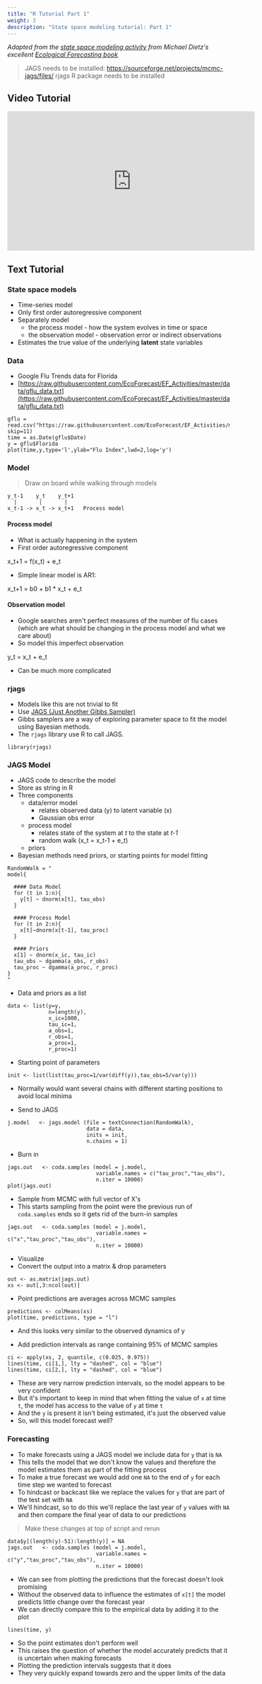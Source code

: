 ```yaml
---
title: "R Tutorial Part 1"
weight: 3
description: "State space modeling tutorial: Part 1"
---
```


*Adapted from
the
[state space modeling activity](https://github.com/EcoForecast/EF_Activities/blob/master/Exercise_06_StateSpace.Rmd) from
Michael Dietz's
excellent
[Ecological Forecasting book](https://www.amazon.com/Ecological-Forecasting-Michael-C-Dietze/dp/0691160570)*

> JAGS needs to be installed: https://sourceforge.net/projects/mcmc-jags/files/
> rjags R package needs to be installed

## Video Tutorial

<iframe width="560" height="315" src="https://www.youtube.com/embed/T3ZGhXAO6VY" frameborder="0" allow="accelerometer; autoplay; clipboard-write; encrypted-media; gyroscope; picture-in-picture" allowfullscreen></iframe>

## Text Tutorial

### State space models

* Time-series model
* Only first order autoregressive component
* Separately model
  * the process model - how the system evolves in time or space
  * the observation model - observation error or indirect observations
* Estimates the true value of the underlying **latent** state variables

### Data

* Google Flu Trends data for Florida
* [https://raw.githubusercontent.com/EcoForecast/EF_Activities/master/data/gflu_data.txt](https://raw.githubusercontent.com/EcoForecast/EF_Activities/master/data/gflu_data.txt)

```{r}
gflu = read.csv("https://raw.githubusercontent.com/EcoForecast/EF_Activities/master/data/gflu_data.txt", skip=11)
time = as.Date(gflu$Date)
y = gflu$Florida
plot(time,y,type='l',ylab="Flu Index",lwd=2,log='y')
```

### Model

> Draw on board while walking through models

```
y_t-1    y_t    y_t+1
  |       |       |
x_t-1 -> x_t -> x_t+1   Process model
```

#### Process model

* What is actually happening in the system
* First order autoregressive component

x_t+1 = f(x_t) + e_t

* Simple linear model is AR1:

x_t+1 = b0 + b1 * x_t + e_t


#### Observation model

* Google searches aren't perfect measures of the number of flu cases (which are
  what should be changing in the process model and what we care about)
* So model this imperfect observation

y_t = x_t + e_t

* Can be much more complicated


### rjags

* Models like this are not trivial to fit
* Use [JAGS (Just Another Gibbs Sampler)](http://mcmc-jags.sourceforge.net)
* Gibbs samplers are a way of exploring parameter space to fit the model using
  Bayesian methods.
* The `rjags` library use R to call JAGS.

```{r}
library(rjags)
```

### JAGS Model

* JAGS code to describe the model
* Store as string in R
* Three components
  * data/error model
    * relates observed data (y) to latent variable (x)
    * Gaussian obs error
  * process model
    * relates state of the system at *t* to the state at *t-1*
    * random walk (x_t = x_t-1 + e_t)
  * priors
* Bayesian methods need priors, or starting points for model fitting

```{r}
RandomWalk = "
model{
  
  #### Data Model
  for (t in 1:n){
    y[t] ~ dnorm(x[t], tau_obs)
  }
  
  #### Process Model
  for (t in 2:n){
    x[t]~dnorm(x[t-1], tau_proc)
  }
  
  #### Priors
  x[1] ~ dnorm(x_ic, tau_ic)
  tau_obs ~ dgamma(a_obs, r_obs)
  tau_proc ~ dgamma(a_proc, r_proc)
}
"
```

* Data and priors as a list

```{r}
data <- list(y=y,
             n=length(y),
             x_ic=1000,
             tau_ic=1,
             a_obs=1,
             r_obs=1,
             a_proc=1,
             r_proc=1)
```

* Starting point of parameters

```{r}
init <- list(list(tau_proc=1/var(diff(y)),tau_obs=5/var(y)))
```

* Normally would want several chains with different starting positions to avoid
  local minima

* Send to JAGS

```{r}
j.model   <- jags.model (file = textConnection(RandomWalk),
                         data = data,
                         inits = init,
                         n.chains = 1)
```

* Burn in

```{r}
jags.out   <- coda.samples (model = j.model,
                            variable.names = c("tau_proc","tau_obs"),
                            n.iter = 10000)
plot(jags.out)
```

* Sample from MCMC with full vector of X's
* This starts sampling from the point were the previous run of `coda.samples`
  ends so it gets rid of the burn-in samples

```{r}
jags.out   <- coda.samples (model = j.model,
                            variable.names = c("x","tau_proc","tau_obs"),
                            n.iter = 10000)
```

* Visualize
* Convert the output into a matrix & drop parameters

```{r}
out <- as.matrix(jags.out)
xs <- out[,3:ncol(out)]
```

* Point predictions are averages across MCMC samples

```
predictions <- colMeans(xs)
plot(time, predictions, type = "l")
```

* And this looks very similar to the observed dynamics of y

* Add prediction intervals as range containing 95% of MCMC samples

```
ci <- apply(xs, 2, quantile, c(0.025, 0.975))
lines(time, ci[1,], lty = "dashed", col = "blue")
lines(time, ci[2,], lty = "dashed", col = "blue")
```

* These are very narrow prediction intervals, so the model appears to be very confident
* But it's important to keep in mind that when fitting the value of `x` at time `t`, the model has access to the value of `y` at time `t`
* And the `y` is present it isn't being estimated, it's just the observed value
* So, will this model forecast well?

### Forecasting

* To make forecasts using a JAGS model we include data for `y` that is `NA`
* This tells the model that we don't know the values and therefore the model estimates them as part of the fitting process
* To make a true forecast we would add one `NA` to the end of `y` for each time step we wanted to forecast
* To hindcast or backcast like we replace the values for `y` that are part of the test set with `NA`
* We'll hindcast, so to do this we'll replace the last year of `y` values with `NA` and then compare the final year of data to our predictions

> Make these changes at top of script and rerun

```
data$y[(length(y)-51):length(y)] = NA
jags.out   <- coda.samples (model = j.model,
                            variable.names = c("y","tau_proc","tau_obs"),
                            n.iter = 10000)
```

* We can see from plotting the predictions that the forecast doesn't look promising
* Without the observed data to influence the estimates of `x[t]` the model predicts little change over the forecast year
* We can directly compare this to the empirical data by adding it to the plot

```
lines(time, y)
```

* So the point estimates don't perform well
* This raises the question of whether the model accurately predicts that it is uncertain when making forecasts
* Plotting the prediction intervals suggests that it does
* They very quickly expand towards zero and the upper limits of the data

